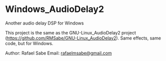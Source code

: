 # Windows_AudioDelay2
Another audio delay DSP for Windows

This project is the same as the GNU-Linux_AudioDelay2 project (https://github.com/RMSabe/GNU-Linux_AudioDelay2). Same effects, same code, but for Windows.

Author: Rafael Sabe
Email: rafaelmsabe@gmail.com
